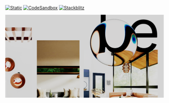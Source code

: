 [![Static](https://img.shields.io/badge/demo-%23646CFF.svg?logo=html5&logoColor=white)](https://pmndrs.github.io/examples/scrollcontrols-and-lens-refraction)
[![CodeSandbox](https://img.shields.io/badge/codesandbox-040404?logo=codesandbox&logoColor=DBDBDB)](https://codesandbox.io/s/github/pmndrs/examples/tree/main/demos/scrollcontrols-and-lens-refraction)
[![Stackblitz](https://img.shields.io/badge/stackblitz-fff?logo=Stackblitz&logoColor=1389FD)](https://stackblitz.com/github/pmndrs/examples/tree/main/demos/scrollcontrols-and-lens-refraction)

![](thumbnail.png)
